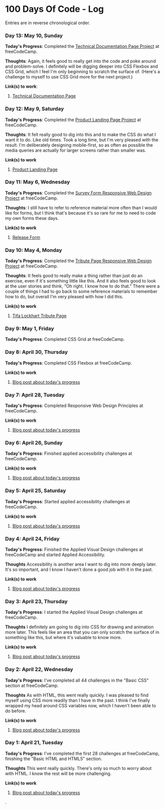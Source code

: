# 100 Days Of Code - Log
Entries are in reverse chronological order.

### Day 13: May 10, Sunday
**Today's Progress**: Completed the [Technical Documentation Page Project]() at freeCodeCamp.

**Thoughts**: Again, it feels good to really get into the code and poke around and problem-solve. I definitely will be digging deeper into CSS Flexbox and CSS Grid, which I feel I'm only beginning to scratch the surface of. (Here's a challenge to myself to use CSS Grid more for the next project.)

**Link(s) to work**:
1. [Technical Documentation Page](https://codepen.io/kimberlyhirsh/full/rNOvKbo)

### Day 12: May 9, Saturday
**Today's Progress**: Completed the [Product Landing Page Project](https://www.freecodecamp.org/learn/responsive-web-design/responsive-web-design-projects/build-a-product-landing-page) at freeCodeCamp.

**Thoughts**: It felt really good to dig into this and to make the CSS do what I want it to do. Like old times. Took a long time, but I'm very pleased with the result. I'm deliberately designing mobile-first, so as often as possible the media queries are actually for larger screens rather than smaller was.

**Link(s) to work**
1. [Product Landing Page](https://codepen.io/kimberlyhirsh/full/oNjdYrj)

### Day 11: May 6, Wednesday

**Today's Progress**: Completed the [Survey Form Responsive Web Design Project](https://www.freecodecamp.org/learn/responsive-web-design/responsive-web-design-projects/build-a-survey-form) at freeCodeCamp.

**Thoughts**: I still have to refer to reference material more often than I would like for forms, but I think that's because it's so rare for me to need to code my own forms these days.

**Link(s) to work**
1. [Release Form](https://codepen.io/kimberlyhirsh/full/NWGyvqG)

### Day 10: May 4, Monday

**Today's Progress**: Completed the [Tribute Page Responsive Web Design Project](https://www.freecodecamp.org/learn/responsive-web-design/responsive-web-design-projects/build-a-tribute-page) at freeCodeCamp.

**Thoughts**: It feels good to really make a thing rather than just do an exercise, even if it's something little like this. And it also feels good to look at the user stories and think, "Oh right. I know how to do that." There were a couple of things I had to go back to some reference materials to remember how to do, but overall I'm very pleased with how I did this.

**Link(s) to work**
1. [Tifa Lockhart Tribute Page](https://codepen.io/kimberlyhirsh/full/qBOpbqv)

### Day 9: May 1, Friday

**Today's Progress**: Completed CSS Grid at freeCodeCamp.

### Day 8: April 30, Thursday

**Today's Progress**: Completed CSS Flexbox at freeCodeCamp.

**Link(s) to work**
1. [Blog post about today's progress](https://kimberlyhirsh.com/2020/04/30/todays-daysofcode-progress.html)

### Day 7: April 28, Tuesday

**Today's Progress**: Completed Responsive Web Design Principles at freeCodeCamp.

**Link(s) to work**
1. [Blog post about today's progress](https://kimberlyhirsh.com/2020/04/30/todays-daysofcode-progress.html)

### Day 6: April 26, Sunday

**Today's Progress**: Finished applied accessibility challenges at freeCodeCamp.

**Link(s) to work**
1. [Blog post about today's progress](https://kimberlyhirsh.com/2020/04/30/todays-daysofcode-progress.html)

### Day 5: April 25, Saturday

**Today's Progress**: Started applied accessibility challenges at freeCodeCamp.

**Link(s) to work**
1. [Blog post about today's progress](https://kimberlyhirsh.com/2020/04/25/todays-daysofcode-progress.html)

### Day 4: April 24, Friday

**Today's Progress**: Finished the Applied Visual Design challenges at freeCodeCamp and started Applied Accessibility.

**Thoughts** Accessibility is another area I want to dig into more deeply later. It's so important, and I know I haven't done a good job with it in the past.

**Link(s) to work**
1. [Blog post about today's progress](https://kimberlyhirsh.com/2020/04/24/todays-daysofcode-progress.html)

### Day 3: April 23, Thursday

**Today's Progress**: I started the Applied Visual Design challenges at freeCodeCamp.

**Thoughts** I definitely am going to dig into CSS for drawing and animation more later. This feels like an area that you can only scratch the surface of in something like this, but where it's valuable to know more.

**Link(s) to work**
1. [Blog post about today's progress](https://kimberlyhirsh.com/2020/04/23/todays-daysofcode-progress.html)

### Day 2: April 22, Wednesday

**Today's Progress**: I've completed all 44 challenges in the "Basic CSS" section at freeCodeCamp.

**Thoughts** As with HTML, this went really quickly. I was pleased to find myself using CSS more readily than I have in the past. I think I've finally wrapped my head around CSS variables now, which I haven't been able to do before.

**Link(s) to work**
1. [Blog post about today's progress](https://kimberlyhirsh.com/2020/04/22/todays-daysofcode-progress.html)

### Day 1: April 21, Tuesday

**Today's Progress**: I've completed the first 28 challenges at freeCodeCamp, finishing the "Basic HTML and HTML5" section.

**Thoughts** This went really quickly. There's only so much to worry about with HTML. I know the rest will be more challenging.

**Link(s) to work**
1. [Blog post about today's progress](https://kimberlyhirsh.com/2020/04/21/daysofcode-round.html)

.
